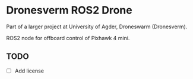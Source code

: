 # Dronesverm ROS2 Drone

Part of a larger project at University of Agder, Droneswarm (Dronesverm).

ROS2 node for offboard control of Pixhawk 4 mini.

## TODO
- [ ] Add license
